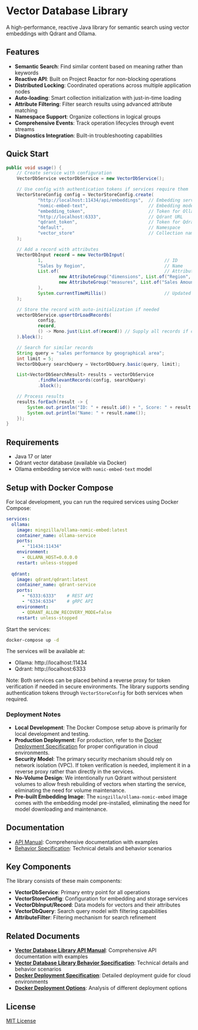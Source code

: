 # Vector Database Library

A high-performance, reactive Java library for semantic search using vector embeddings with Qdrant and Ollama.

## Features

- **Semantic Search**: Find similar content based on meaning rather than keywords
- **Reactive API**: Built on Project Reactor for non-blocking operations
- **Distributed Locking**: Coordinated operations across multiple application nodes
- **Auto-loading**: Smart collection initialization with just-in-time loading
- **Attribute Filtering**: Filter search results using advanced attribute matching
- **Namespace Support**: Organize collections in logical groups
- **Comprehensive Events**: Track operation lifecycles through event streams
- **Diagnostics Integration**: Built-in troubleshooting capabilities

## Quick Start

```java
public void usage() {
    // Create service with configuration
    VectorDbService vectorDbService = new VectorDbService();

    // Use config with authentication tokens if services require them
    VectorStoreConfig config = VectorStoreConfig.create(
            "http://localhost:11434/api/embeddings",  // Embedding service URL
            "nomic-embed-text",                       // Embedding model
            "embedding_token",                        // Token for Ollama (if required by reverse proxy)
            "http://localhost:6333",                  // Qdrant URL
            "qdrant_token",                           // Token for Qdrant (if required by reverse proxy)
            "default",                                // Namespace
            "vector_store"                            // Collection name
    );

    // Add a record with attributes
    VectorDbInput record = new VectorDbInput(
            1,                                              // ID
            "Sales by Region",                              // Name
            List.of(                                        // Attributes
                    new AttributeGroup("dimensions", List.of("Region", "Date")),
                    new AttributeGroup("measures", List.of("Sales Amount", "Quantity"))
            ),
            System.currentTimeMillis()                      // Updated timestamp
    );

    // Store the record with auto-initialization if needed
    vectorDbService.upsertOrLoadRecords(
            config,
            record,
            () -> Mono.just(List.of(record)) // Supply all records if collection is empty
    ).block();

    // Search for similar records
    String query = "sales performance by geographical area";
    int limit = 5;
    VectorDbQuery searchQuery = VectorDbQuery.basic(query, limit);

    List<VectorDbSearchResult> results = vectorDbService
            .findRelevantRecords(config, searchQuery)
            .block();

    // Process results
    results.forEach(result -> {
        System.out.println("ID: " + result.id() + ", Score: " + result.score());
        System.out.println("Name: " + result.name());
    });
}
```

## Requirements

- Java 17 or later
- Qdrant vector database (available via Docker)
- Ollama embedding service with `nomic-embed-text` model

## Setup with Docker Compose

For local development, you can run the required services using Docker Compose:

```yaml
services:
  ollama:
    image: mingzilla/ollama-nomic-embed:latest
    container_name: ollama-service
    ports:
      - "11434:11434"
    environment:
      - OLLAMA_HOST=0.0.0.0
    restart: unless-stopped
    
  qdrant:
    image: qdrant/qdrant:latest
    container_name: qdrant-service
    ports:
      - "6333:6333"    # REST API
      - "6334:6334"    # gRPC API
    environment:
      - QDRANT_ALLOW_RECOVERY_MODE=false
    restart: unless-stopped
```

Start the services:

```bash
docker-compose up -d
```

The services will be available at:

- Ollama: http://localhost:11434
- Qdrant: http://localhost:6333

Note: Both services can be placed behind a reverse proxy for token verification if needed in secure environments. The library supports sending authentication tokens through `VectorStoreConfig` for both services when required.

### Deployment Notes

- **Local Development**: The Docker Compose setup above is primarily for local development and testing.
- **Production Deployment**: For production, refer to the [Docker Deployment Specification](docker-deployment-spec.md) for proper configuration in cloud environments.
- **Security Model**: The primary security mechanism should rely on network isolation (VPC). If token verification is needed, implement it in a reverse proxy rather than directly in the services.
- **No-Volume Design**: We intentionally run Qdrant without persistent volumes to allow fresh rebuilding of vectors when starting the service, eliminating the need for volume maintenance.
- **Pre-built Embedding Image**: The `mingzilla/ollama-nomic-embed` image comes with the embedding model pre-installed, eliminating the need for model downloading and maintenance.

## Documentation

- [API Manual](vector-db-api-manual.md): Comprehensive documentation with examples
- [Behavior Specification](vector-db-behaviour-spec.md): Technical details and behavior scenarios

## Key Components

The library consists of these main components:

- **VectorDbService**: Primary entry point for all operations
- **VectorStoreConfig**: Configuration for embedding and storage services
- **VectorDbInput/Record**: Data models for vectors and their attributes
- **VectorDbQuery**: Search query model with filtering capabilities
- **AttributeFilter**: Filtering mechanism for search refinement

## Related Documents

- [**Vector Database Library API Manual**](vector-db-api-manual.md): Comprehensive API documentation with examples
- [**Vector Database Library Behavior Specification**](vector-db-behaviour-spec.md): Technical details and behavior scenarios
- [**Docker Deployment Specification**](vector-db-docker-deployment.md): Detailed deployment guide for cloud environments
- [**Docker Deployment Options**](vector-db-deployment-options-analysis.md): Analysis of different deployment options

## License

[MIT License](LICENSE)